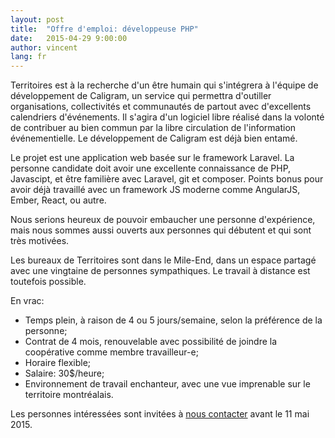 ```yaml
---
layout: post
title:  "Offre d'emploi: développeuse PHP"
date:   2015-04-29 9:00:00
author: vincent
lang: fr
---
```


Territoires est à la recherche d'un être humain qui s'intégrera à l'équipe de développement de Caligram, un service qui permettra d'outiller organisations, collectivités et communautés de partout avec d'excellents calendriers d'événements. Il s'agira d'un logiciel libre réalisé dans la volonté de contribuer au bien commun par la libre circulation de l'information événementielle. Le développement de Caligram est déjà bien entamé.

Le projet est une application web basée sur le framework Laravel. La personne candidate doit avoir une excellente connaissance de PHP, Javascipt, et être familière avec Laravel, git et composer. Points bonus pour avoir déjà travaillé avec un framework JS moderne comme AngularJS, Ember, React, ou autre. 

Nous serions heureux de pouvoir embaucher une personne d'expérience, mais nous sommes aussi ouverts aux personnes qui débutent et qui sont très motivées.

Les bureaux de Territoires sont dans le Mile-End, dans un espace partagé avec une vingtaine de personnes sympathiques. Le travail à distance est toutefois possible.

En vrac:

+ Temps plein, à raison de 4 ou 5 jours/semaine, selon la préférence de la personne;
+ Contrat de 4 mois, renouvelable avec possibilité de joindre la coopérative comme membre travailleur-e;
+ Horaire flexible;
+ Salaire: 30$/heure;
+ Environnement de travail enchanteur, avec une vue imprenable sur le territoire montréalais.

Les personnes intéressées sont invitées à [nous contacter](/contact) avant le 11 mai 2015.